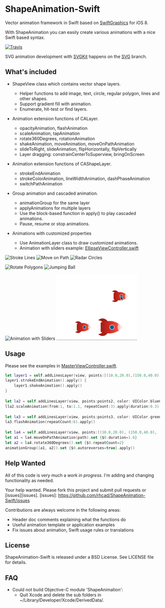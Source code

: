 # ShapeAnimation-Swift

Vector animation framework in Swift based on [SwiftGraphics](https://github.com/schwa/SwiftGraphics) for iOS 8.

With ShapeAnimation you can easily create various animations with a nice Swift based syntax.

[![Travis][travis_img]][travis]

[travis]: https://travis-ci.org/rhcad/ShapeAnimation-Swift
[travis_img]: https://travis-ci.org/rhcad/ShapeAnimation-Swift.svg?branch=develop

SVG animation development with [SVGKit](https://github.com/SVGKit/SVGKit) happens on the [SVG][svg_branch] branch.

[svg_branch]: https://github.com/rhcad/ShapeAnimation-Swift/tree/SVG

## What's included

* ShapeView class which contains vector shape layers.
  * Helper functions to add image, text, circle, regular polygon, lines and other shapes.
  * Support gradient fill with animation.
  * Enumerate, hit-test or find layers.

* Animation extension functions of CALayer.
  * opacityAnimation, flashAnimation
  * scaleAnimation, tapAnimation
  * rotate360Degrees, rotationAnimation
  * shakeAnimation, moveAnimation, moveOnPathAnimation
  * slideToRight, slideAnimation, flipHorizontally, flipVertically
  * Layer dragging: constrainCenterToSuperview, bringOnScreen

* Animation extension functions of CAShapeLayer.
  * strokeEndAnimation
  * strokeColorAnimation, lineWidthAnimation, dashPhaseAnimation
  * switchPathAnimation

* Group animation and cascaded animation.
  * animationGroup for the same layer
  * applyAnimations for multiple layers
  * Use the block-based function in apply() to play cascaded animations.
  * Pause, resume or stop animations.

* Animations with customized properties
  * Use AnimationLayer class to draw customized animations.
  * Animation with sliders example: [EllipseViewController.swift](ShapeAnimation_UITest/EllipseViewController.swift)

![Stroke Lines](Documentation/strokelines.gif)
![Move on Path](Documentation/moveonpath.gif)
![Radar Circles](Documentation/radar.gif)

![Rotate Polygons](Documentation/rotate_polygons.gif)
![Jumping Ball](Documentation/jumpball.gif)

![Animation with Sliders](Documentation/ellipse_slider.gif)
![Drag Layers](Documentation/drag.gif)

## Usage

Please see the examples in [MasterViewController.swift](ShapeAnimation_UITest/MasterViewController.swift).

``` Swift
let layer1 = self.addLinesLayer(view, points:[(10.0,20.0),(150.0,40.0),(120.0,320.0)])
layer1.strokeEndAnimation().apply() {
    layer1.shakeAnimation().apply()
}

let la2 = self.addLinesLayer(view, points:points2, color: UIColor.blueColor())
lla2.scaleAnimation(from:1, to:1.1, repeatCount:3).apply(duration:0.3)

let la3 = self.addLinesLayer(view, points:points3, color: UIColor.greenColor())
la3.flashAnimation(repeatCount:6).apply()

let la4 = self.addLinesLayer(view, points:[(10.0,20.0), (150.0,40.0), (120.0,120.0)])
let a1 = la4.moveOnPathAnimation(path).set {$0.duration=1.6}
let a2 = la4.rotate360Degrees().set {$0.repeatCount=2}
animationGroup([a1, a2]).set {$0.autoreverses=true}.apply()
```

## Help Wanted

All of this code is very much a _*work in progress*_. I'm adding and changing functionality as needed.

Your help wanted. Please fork this project and submit pull requests or [issues][issues].
[issues]: https://github.com/rhcad/ShapeAnimation-Swift/issues

Contributions are always welcome in the following areas:

* Header doc comments explaining what the functions do
* Useful animation template or application examples
* Fix issues about animation, Swift usage rules or translations

## License

ShapeAnimation-Swift is released under a BSD License. See LICENSE file for details.

## FAQ

* Could not build Objective-C module 'ShapeAnimation':
  - Quit Xcode and delete the sub folders in ~/Library/Developer/Xcode/DerivedData/.
